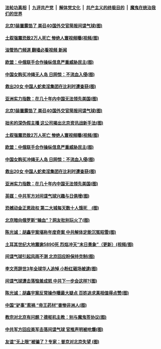 ####  [法轮功真相](../../../../basic/blob/master/README.md?t=02100412) &nbsp;|&nbsp; [九评共产党](../../../../9ping.md/blob/master/README.md?t=02100412) &nbsp;|&nbsp; [解体党文化](../../../../jtdwh.md/blob/master/README.md?t=02100412)  &nbsp;|&nbsp; [共产主义的终极目的](../../../../gczydzjmd.md/blob/master/README.md?t=02100412) &nbsp;|&nbsp; [魔鬼在统治我们的世界](../../../../mgztzwmdsj.md/blob/master/README.md?t=02100412) 

#### [北京1装置露馅了 美召40国外交官简报间谍气球(图)](../pages/p9/1028491.md?t=02100412) 

#### [土叙强震恐致2万人死亡&nbsp;惨绝人寰视频曝(视频/图)](../pages/p9/1028513.md?t=02100412) 

#### [油管热门频道 翻墙必看视频 新闻](http://129.146.143.75:81/youtube.html?02100412)

#### [欧盟：中俄联手合作操纵信息严重威胁民主(图)](../pages/p9/1028466.md?t=02100412) 

#### [中国女购买冲绳无人岛 日网惊：不流血入侵(图)](../pages/p9/1028392.md?t=02100412) 

#### [救出20女 中国人蛇卖淫集团在比利时遭查获(图)](../pages/p9/1028455.md?t=02100412) 

#### [亚洲实力指数：在几十年内中国无法领先美国(图)](../pages/p9/1028379.md?t=02100412) 

#### [北京1装置露馅了 美召40国外交官简报间谍气球(图)](../pages/p9/1028491.md?t=02100412) 

#### [拙劣的深伪假主播 这公司揭出北京资讯战新手法(图)](../pages/p9/1028475.md?t=02100412) 

#### [土叙强震恐致2万人死亡&nbsp;惨绝人寰视频曝(视频/图)](../pages/p9/1028513.md?t=02100412) 

#### [欧盟：中俄联手合作操纵信息严重威胁民主(图)](../pages/p9/1028466.md?t=02100412) 

#### [中国女购买冲绳无人岛 日网惊：不流血入侵(图)](../pages/p9/1028392.md?t=02100412) 

#### [救出20女 中国人蛇卖淫集团在比利时遭查获(图)](../pages/p9/1028455.md?t=02100412) 

#### [亚洲实力指数：在几十年内中国无法领先美国(图)](../pages/p9/1028379.md?t=02100412) 

#### [英媒：中共军方对间谍气球兴趣与日俱增(图)](../pages/p9/1028401.md?t=02100412) 

#### [恐撼动金正恩政权 第二大城每天数十人饿死　(图)](../pages/p9/1028305.md?t=02100412) 

#### [北京暗向俄罗斯“输血”？网友批别玩火了(图)](../pages/p9/1028290.md?t=02100412) 

#### [陈光诚：胡鑫宇案堪称年度奇案 中共解体定能沉冤昭雪(图)](../pages/p9/1028340.md?t=02100412) 

#### [土耳其世纪大地震逾5890死 烈焰冲天“末日景象”（更新）(视频/图)](../pages/p9/1028297.md?t=02100412) 

#### [间谍气球引起风雨不测 北京回应盼保持克制(图)](../pages/p9/1028301.md?t=02100412) 

#### [李文亮辞世3年全球华人追悼 小粉红砸场被逮(图)](../pages/p9/1028302.md?t=02100412) 

#### [间谍气球遭击落恼羞成怒 中共下一步会这样?(图)](../pages/p9/1028254.md?t=02100412) 

#### [陈光诚：胡鑫宇案反常操作曝最大疑点 百姓追求真相值得点赞(图)](../pages/p9/1028294.md?t=02100412) 

#### [中国“驴事”惹祸 “帝王药材”害惨非洲人(图)](../pages/p9/1028228.md?t=02100412) 

#### [教宗对北京有问题？德枢机主教：别与魔鬼签协议(图)](../pages/p9/1028223.md?t=02100412) 

#### [中共军方回应美军击落间谍气球 官推声明被呛爆(图)](../pages/p9/1028255.md?t=02100412) 

#### [友谊“无上限”被骗了？专家：普京对北京失望 (图)](../pages/p9/1028182.md?t=02100412) 

<img src='http://gfw-breaker.win/goodnews/indexes/p9.md' width='0px' height='0px'/>
